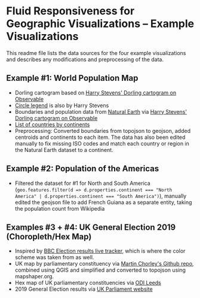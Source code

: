 # Fluid Responsiveness for Geographic Visualizations – Example Visualizations

This readme file lists the data sources for the four example visualizations and describes any modifications and preprocessing of the data.

## Example #1: World Population Map

-   Dorling cartogram based on [Harry Stevens' Dorling cartogram on Observable](https://observablehq.com/@harrystevens/dorling-cartogram)
-   [Circle legend](https://observablehq.com/@harrystevens/circle-legend) is also by Harry Stevens
-   Boundaries and population data from [Natural Earth](https://www.naturalearthdata.com/downloads/110m-cultural-vectors/) via [Harry Stevens' Dorling cartogram on Observable](https://observablehq.com/@harrystevens/dorling-cartogram)
-   [List of countries by continents](https://statisticstimes.com/geography/countries-by-continents.php)
-   Preprocessing: Converted boundaries from topojson to geojson, added centroids and continents to each item. The data has also been edited manually to fix missing ISO codes and match each country or region in the Natural Earth dataset to a continent.

## Example #2: Population of the Americas

-   Filtered the dataset for #1 for North and South America (`geo.features.filter(d => d.properties.continent === "North America" | d.properties.continent === "South America")`), manually edited the geojson file to add French Guiana as a separate entity, taking the population count from Wikipedia

## Examples #3 + #4: UK General Election 2019 (Choropleth/Hex Map)

-   Inspired by [BBC Election results live tracker](https://www.bbc.co.uk/news/election/2019/results), which is where the color scheme was taken from as well.
-   UK map by parliamentary constituency via [Martin Chorley's Github repo](https://github.com/martinjc/UK-GeoJSON/), combined using QGIS and simplified and converted to topojson using mapshaper.org.
-   Hex map of UK parliamentary constituencies via [ODI Leeds](https://odileeds.github.io/hexmaps/constituencies/)
-   2019 General Election results via [UK Parliament website](https://commonslibrary.parliament.uk/research-briefings/cbp-8749/)
